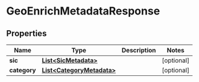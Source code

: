
# GeoEnrichMetadataResponse

## Properties
Name | Type | Description | Notes
------------ | ------------- | ------------- | -------------
**sic** | [**List&lt;SicMetadata&gt;**](SicMetadata.md) |  |  [optional]
**category** | [**List&lt;CategoryMetadata&gt;**](CategoryMetadata.md) |  |  [optional]



